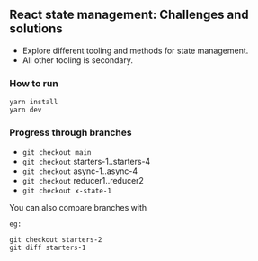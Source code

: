 ## React state management: Challenges and solutions

- Explore different tooling and methods for state management.
- All other tooling is secondary.

### How to run
```
yarn install
yarn dev
```

### Progress through branches

- `git checkout main`
- `git checkout` starters-1..starters-4
- `git checkout` async-1..async-4
- `git checkout` reducer1..reducer2
- `git checkout x-state-1`

You can also compare branches with

```
eg: 

git checkout starters-2
git diff starters-1
```
